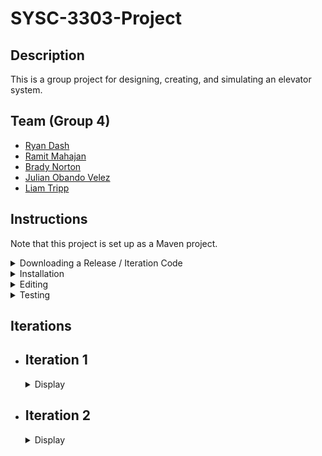 # SYSC-3303-Project

## Description

This is a group project for designing, creating, and simulating an elevator system.

## Team (Group 4)

  - [Ryan Dash](https://github.com/ryandash)
  - [Ramit Mahajan](https://github.com/RamitMahajan)
  - [Brady Norton](https://github.com/Bnortron)
  - [Julian Obando Velez](https://github.com/julian-carleton)
  - [Liam Tripp](https://github.com/cyberphoria)

## Instructions

Note that this project is set up as a Maven project.

<details>
  <summary>Downloading a Release / Iteration Code</summary>

1. Choose the tag for the iteration. For example v0.1 refers to iteration 1.  
  
![Picture1](https://user-images.githubusercontent.com/71390371/152629966-a56e28e7-1c0d-4dca-a3f3-d64325755f05.png)

2. Go to the Code tab and Download Zip
  
![Picture2](https://user-images.githubusercontent.com/71390371/152629981-84ec3fa3-29d4-42db-82a5-b4ed0a5f4e82.png)

3. Unzip the folder and import the project into the IDE.
  
</details>

<details>
  <summary>Installation</summary>

1.	Download and extract the ZIP folder
2. 	Open up Eclipse and select file
3. 	Click "Open Projects from File System" and select the project folder
4. 	Select Finish and then build the project
5. 	To begin the simulation, navigate to the systemwide directory
6. 	src -> main -> java -> systemwide
7. 	Run Structure.java

</details>

<details>
  <summary>Editing</summary>

#### In Eclipse:
  
1. Open the File menu and select "Import". This will open the "Import" window. From there select "Git"->"Projects from Git" as the import wizard and press Next>
2. From the next window, select "Clone URI" as the repository source and press Next>
3. Enter the URL of the git repository in this window which can be found by pressing the "Code" button and selecting the preferred connection protocol on the project's GitHub page
4. Paste the information obtained from the project page into the window. It may prefill some of the information in the window. Enter any required information
5. Due to an update in GitHub, account authentication with Eclipse via HTTPS might not work. It is not offically supported for security reasons. To overcome that error, follow the guide [here](https://stackoverflow.com/a/68802292)
6. After over coming the erorr, press Next> and it will show you the branches of the repository, do not make any changes to the default selected branches.
7. It will open the Local Destination window in which you can select the location of the folder where you want clone the repository. Press Next> 
8. In the next window, Select "Import as general project" as the wizard from import and press Next>. This will load the project
9. From the project explorer window, right click the project folder and from the popup menu, select "Configure", then "Convert to Maven Project". This will convert the project into a Maven project

</details>

<details>
  <summary>Testing</summary>

#### In Eclipse:

1. Ensure the project is loaded as a Maven project (instructions contained in Editing section)
2. Locate the test directory in the workspace
3. Right click on the directory and select "Run As" -> "JUnit Test". This runs all the unit tests
4. InputReaderTest.java does tests related to reading the json input file
5. SchedulerTest.java does tests related to passing data between the systems
6. DirectionTest does tests related to the Direction enum search function
7. BoundedBufferTest does tests related tothe BoundedBuffer methods for Thread-Safe messaging
8. ElevatorMotorTest does tests for the proper updating of states in the elevator motor class.
9. FloorsQueueTest does test for realted to the proper manipulation of the queues.

</details>

## Iterations

- ## Iteration 1

  <details>
    <summary>Display</summary>

  ### Description

  This iteration of the project implements a multi-threaded system where all active subsystems, the Elevator Subsystem, the Floor Subsystem, and the Scheduler, act as both [Consumers and Producers](https://en.wikipedia.org/wiki/Producer%E2%80%93consumer_problem). Two buffers exist to achieve this, one for message passing between Scheduler and Elevator Subsystem and another for between Floor Subsystem and Scheduler. 

  ### Contributions

  | Member | Coding | Documentation | Misc
  | ------ | ------ | ------------- |----
  | Ryan Dash | InputFileReader, JSON files, JSON File to data structure conversion, Message Transfer Implementation and Bug Fixes | Project Requirements Summary, UML Diagram Contributions | Code Review
  | Ramit Mahajan | Data Structure abstraction for the Request Systems / Subsystems | README Editing Instructions |
  | Brady Norton | Message transfer tests, InputFileReaderTest | README Testing + Installation Instructions, UML Sequence Diagram | Code Review
  | Julian Obando Velez | Message Transfer, Bounded Buffer, Bounded Buffer Test | UML Diagram Feedback, GitHub Releases  | Code Review
  | Liam Tripp | Project Skeleton, Data Structures, InputFileReader, Direction, Message Transfer, Unit Testing | README Design, Early Design Diagrams, Design Document, Requirements Analysis | Discord Server, Google Drive, GitHub repo, Code reviews, Group lead, Instruction documents + videos 
  
  #### UML Class Diagram
  ![UML Class Diagram](https://user-images.githubusercontent.com/61635007/152667157-df45fbf8-6c48-430f-b47d-c82156e23872.png)

  #### UML Sequence Diagram

  ![UML Sequence Diagram](https://user-images.githubusercontent.com/61635007/152667164-26f422be-fdd9-4bfb-81eb-9de66fbc9595.png)

  </details>

- ## Iteration 2
  <details>
    <summary>Display</summary>

  ### Description

  This iteration... 

  The ElevatorSubsystem acts as an ElevatorController. It acts as intermediary between Elevators and the Scheduler. It also selects which Elevator takes a request. It sends ApproachEvents and receives ElevatorRequests and ApproachEvents. 

  A SystemEvent class was created as a parent for all messages. This is because each message has a Thread from which they originated and a Time at which they occurred.

  The Scheduler is an intermediary between the ElevatorSubsystem and the FloorSubsystem. It can receive any type of SystemEvent.

  The FloorSubsystem sends the ElevatorRequests obtained from the input file. It also receives ElevatorRequests back and sends ApproachEvents. All of which are sent through the scheduler.   

  [ApproachEvent Description]

  The elevator receives new requests from the elevator Subsystem to perform actions on other parts of the elevator. With the current implementation a list of requests is stored in the elevator for any type on new request. Requests that are stored in the elevator are sent to the FloorQueue, elevator motor, or handled by the elevator if they involve the elevator's status. Once a request is complete, the elevator uses the elevatorSubsystem to send information to the floorSubsystem and necessary information involving the request.

  The Elevator Motor simulates the motor by keeping track of its state for requests like move and stop.
  
  The FloorsQueue is the data structure used to store the floors to visit by an elevator. It uses two priority queues, one in ascending order and one in descending order for the floors to visit in the corresponding direction. Also, it has an extra queue, which temporarily saves the floors that were missed when going in a direction and swaps them to this direction queue when this queue has visited all of its floors.

  The ElevatorSelectAlgorithm is an algorithm to select the best elevator to perform a new elevator request. The current implementation first checks for idle elevators and makes them perform requests. If all elevators are active then it will prioritize elevators based on expected completion of each elevator's queue time, the direction that the elevator is traveling, and if the new request is in between the current floor and destination floor of each elevator.

  The ElevatorServiceAlgorithm is an algorithm to perform appropriate actions for each type of request that the elevator receives.

  ### Contributions

  | Member | Coding | Documentation | Misc 
  |---------------------------------------------------|------------------------------------------------| ------------- |----
  | Ryan Dash | ElevatorSelectAlgorithm, ElevatorServiceAlgorithm | ElevatorServiceAlgorithm State Machine Diagram | Code Review, Design Consultation
  | Ramit Mahajan | Arrival Sensor | |
  | Brady Norton | MovementState, ElevatorMotor, Elevator Properties, Elevator Movement | Elevator Movement State Machine Diagram |
  | Julian Obando Velez | FloorsQueue, FloorsQueueTest, ElevatorMotorTest | | | 
  | Liam Tripp | MovementState, Elevator, ApproachEvent, SystemEvent |  | Requirements Analysis, System Design, Delegating Tasks, Code Review
  
  #### UML State Machine Diagram for Service Algorithm

  ![Elevator_Service_Algorithm drawio](https://user-images.githubusercontent.com/56605453/154823993-ff5cb3f7-f500-4696-9f78-be6f628d8068.png)
  
  #### UML State Machine Diagram for Movement Algorithm

  ![Iteration_2_-_Elevator_State_Machine](https://user-images.githubusercontent.com/56605453/154823989-936bc6f0-0ebe-435c-99ae-941525b7de60.png)

  </details>
